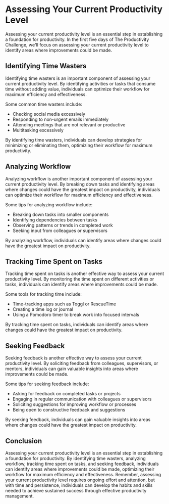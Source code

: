 Assessing Your Current Productivity Level
==========================================================================

Assessing your current productivity level is an essential step in establishing a foundation for productivity. In the first five days of The Productivity Challenge, we'll focus on assessing your current productivity level to identify areas where improvements could be made.

Identifying Time Wasters
------------------------

Identifying time wasters is an important component of assessing your current productivity level. By identifying activities or tasks that consume time without adding value, individuals can optimize their workflow for maximum efficiency and effectiveness.

Some common time wasters include:

* Checking social media excessively
* Responding to non-urgent emails immediately
* Attending meetings that are not relevant or productive
* Multitasking excessively

By identifying time wasters, individuals can develop strategies for minimizing or eliminating them, optimizing their workflow for maximum productivity.

Analyzing Workflow
------------------

Analyzing workflow is another important component of assessing your current productivity level. By breaking down tasks and identifying areas where changes could have the greatest impact on productivity, individuals can optimize their workflow for maximum efficiency and effectiveness.

Some tips for analyzing workflow include:

* Breaking down tasks into smaller components
* Identifying dependencies between tasks
* Observing patterns or trends in completed work
* Seeking input from colleagues or supervisors

By analyzing workflow, individuals can identify areas where changes could have the greatest impact on productivity.

Tracking Time Spent on Tasks
----------------------------

Tracking time spent on tasks is another effective way to assess your current productivity level. By monitoring the time spent on different activities or tasks, individuals can identify areas where improvements could be made.

Some tools for tracking time include:

* Time-tracking apps such as Toggl or RescueTime
* Creating a time log or journal
* Using a Pomodoro timer to break work into focused intervals

By tracking time spent on tasks, individuals can identify areas where changes could have the greatest impact on productivity.

Seeking Feedback
----------------

Seeking feedback is another effective way to assess your current productivity level. By soliciting feedback from colleagues, supervisors, or mentors, individuals can gain valuable insights into areas where improvements could be made.

Some tips for seeking feedback include:

* Asking for feedback on completed tasks or projects
* Engaging in regular communication with colleagues or supervisors
* Soliciting suggestions for improving workflow or processes
* Being open to constructive feedback and suggestions

By seeking feedback, individuals can gain valuable insights into areas where changes could have the greatest impact on productivity.

Conclusion
----------

Assessing your current productivity level is an essential step in establishing a foundation for productivity. By identifying time wasters, analyzing workflow, tracking time spent on tasks, and seeking feedback, individuals can identify areas where improvements could be made, optimizing their workflow for maximum efficiency and effectiveness. Remember, assessing your current productivity level requires ongoing effort and attention, but with time and persistence, individuals can develop the habits and skills needed to achieve sustained success through effective productivity management.

